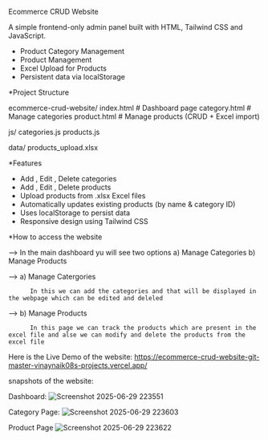 Ecommerce CRUD Website

A simple frontend-only admin panel built with HTML, Tailwind CSS and JavaScript.

- Product Category Management
- Product Management
- Excel Upload for Products
- Persistent data via localStorage

*Project Structure

ecommerce-crud-website/
  index.html # Dashboard page
  category.html # Manage categories
  product.html # Manage products (CRUD + Excel import)

  js/
    categories.js
    products.js
  
  data/
    products_upload.xlsx


*Features

- Add , Edit , Delete categories
- Add , Edit , Delete products
- Upload products from .xlsx Excel files
- Automatically updates existing products (by name & category ID)
- Uses localStorage to persist data
- Responsive design using Tailwind CSS


*How to access the website

--> In the main dashboard yu will see two options a) Manage Categories b) Manage Products

--> a) Manage Catergories

          In this we can add the categories and that will be displayed in the webpage which can be edited and deleled
          
--> b) Manage Products

          In this page we can track the products which are present in the excel file and alse we can modify and delete the products from the excel file

Here is the Live Demo of the website:
https://ecommerce-crud-website-git-master-vinaynaik08s-projects.vercel.app/

snapshots of the website:

Dashboard:
![Screenshot 2025-06-29 223551](https://github.com/user-attachments/assets/ffb4f604-c1fc-4284-92eb-070eff000389)


Category Page:
![Screenshot 2025-06-29 223603](https://github.com/user-attachments/assets/6212a0f8-9989-4125-9a29-5182a273adf7)


Product Page
![Screenshot 2025-06-29 223622](https://github.com/user-attachments/assets/9841a90d-e95c-432b-84af-e857a26fa49f)

